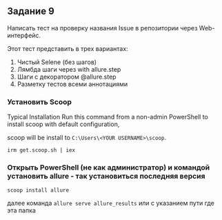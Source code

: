 ## Задание 9

Написать тест на проверку названия Issue в репозитории через Web-интерфейс.

Этот тест представить в трех вариантах:

1. Чистый Selene (без шагов)
2. Лямбда шаги через with allure.step
3. Шаги с декоратором @allure.step
4. Разметку тестов всеми аннотациями


### Установить Scoop
Typical Installation
Run this command from a non-admin PowerShell to install scoop with default configuration, 

scoop will be install to ```C:\Users\<YOUR USERNAME>\scoop```.

```irm get.scoop.sh | iex```

### Открыть PowerShell (не как администратор) и командой установить allure - так установиться последняя версия

```scoop install allure```

далее команда `allure serve allure_results` или с указанием пути где эта папка
